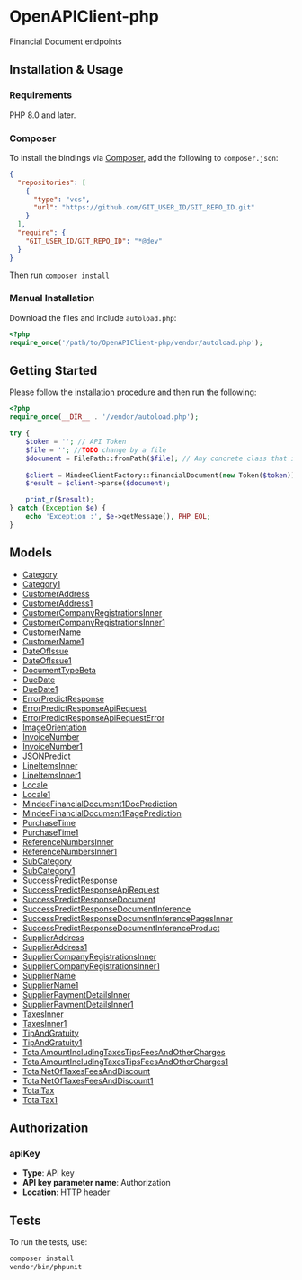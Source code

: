 # OpenAPIClient-php

Financial Document endpoints


## Installation & Usage

### Requirements
PHP 8.0 and later.

### Composer

To install the bindings via [Composer](https://getcomposer.org/), add the following to `composer.json`:

```json
{
  "repositories": [
    {
      "type": "vcs",
      "url": "https://github.com/GIT_USER_ID/GIT_REPO_ID.git"
    }
  ],
  "require": {
    "GIT_USER_ID/GIT_REPO_ID": "*@dev"
  }
}
```

Then run `composer install`

### Manual Installation

Download the files and include `autoload.php`:

```php
<?php
require_once('/path/to/OpenAPIClient-php/vendor/autoload.php');
```

## Getting Started

Please follow the [installation procedure](#installation--usage) and then run the following:

```php
<?php
require_once(__DIR__ . '/vendor/autoload.php');

try {
    $token = ''; // API Token
    $file = ''; //TODO change by a file
    $document = FilePath::fromPath($file); // Any concrete class that implements _FileInterface_
    
    $client = MindeeClientFactory::financialDocument(new Token($token));
    $result = $client->parse($document);

    print_r($result);
} catch (Exception $e) {
    echo 'Exception :', $e->getMessage(), PHP_EOL;
}

```

## Models

- [Category](docs/Model/Category.md)
- [Category1](docs/Model/Category1.md)
- [CustomerAddress](docs/Model/CustomerAddress.md)
- [CustomerAddress1](docs/Model/CustomerAddress1.md)
- [CustomerCompanyRegistrationsInner](docs/Model/CustomerCompanyRegistrationsInner.md)
- [CustomerCompanyRegistrationsInner1](docs/Model/CustomerCompanyRegistrationsInner1.md)
- [CustomerName](docs/Model/CustomerName.md)
- [CustomerName1](docs/Model/CustomerName1.md)
- [DateOfIssue](docs/Model/DateOfIssue.md)
- [DateOfIssue1](docs/Model/DateOfIssue1.md)
- [DocumentTypeBeta](docs/Model/DocumentTypeBeta.md)
- [DueDate](docs/Model/DueDate.md)
- [DueDate1](docs/Model/DueDate1.md)
- [ErrorPredictResponse](docs/Model/ErrorPredictResponse.md)
- [ErrorPredictResponseApiRequest](docs/Model/ErrorPredictResponseApiRequest.md)
- [ErrorPredictResponseApiRequestError](docs/Model/ErrorPredictResponseApiRequestError.md)
- [ImageOrientation](docs/Model/ImageOrientation.md)
- [InvoiceNumber](docs/Model/InvoiceNumber.md)
- [InvoiceNumber1](docs/Model/InvoiceNumber1.md)
- [JSONPredict](docs/Model/JSONPredict.md)
- [LineItemsInner](docs/Model/LineItemsInner.md)
- [LineItemsInner1](docs/Model/LineItemsInner1.md)
- [Locale](docs/Model/Locale.md)
- [Locale1](docs/Model/Locale1.md)
- [MindeeFinancialDocument1DocPrediction](docs/Model/MindeeFinancialDocument1DocPrediction.md)
- [MindeeFinancialDocument1PagePrediction](docs/Model/MindeeFinancialDocument1PagePrediction.md)
- [PurchaseTime](docs/Model/PurchaseTime.md)
- [PurchaseTime1](docs/Model/PurchaseTime1.md)
- [ReferenceNumbersInner](docs/Model/ReferenceNumbersInner.md)
- [ReferenceNumbersInner1](docs/Model/ReferenceNumbersInner1.md)
- [SubCategory](docs/Model/SubCategory.md)
- [SubCategory1](docs/Model/SubCategory1.md)
- [SuccessPredictResponse](docs/Model/SuccessPredictResponse.md)
- [SuccessPredictResponseApiRequest](docs/Model/SuccessPredictResponseApiRequest.md)
- [SuccessPredictResponseDocument](docs/Model/SuccessPredictResponseDocument.md)
- [SuccessPredictResponseDocumentInference](docs/Model/SuccessPredictResponseDocumentInference.md)
- [SuccessPredictResponseDocumentInferencePagesInner](docs/Model/SuccessPredictResponseDocumentInferencePagesInner.md)
- [SuccessPredictResponseDocumentInferenceProduct](docs/Model/SuccessPredictResponseDocumentInferenceProduct.md)
- [SupplierAddress](docs/Model/SupplierAddress.md)
- [SupplierAddress1](docs/Model/SupplierAddress1.md)
- [SupplierCompanyRegistrationsInner](docs/Model/SupplierCompanyRegistrationsInner.md)
- [SupplierCompanyRegistrationsInner1](docs/Model/SupplierCompanyRegistrationsInner1.md)
- [SupplierName](docs/Model/SupplierName.md)
- [SupplierName1](docs/Model/SupplierName1.md)
- [SupplierPaymentDetailsInner](docs/Model/SupplierPaymentDetailsInner.md)
- [SupplierPaymentDetailsInner1](docs/Model/SupplierPaymentDetailsInner1.md)
- [TaxesInner](docs/Model/TaxesInner.md)
- [TaxesInner1](docs/Model/TaxesInner1.md)
- [TipAndGratuity](docs/Model/TipAndGratuity.md)
- [TipAndGratuity1](docs/Model/TipAndGratuity1.md)
- [TotalAmountIncludingTaxesTipsFeesAndOtherCharges](docs/Model/TotalAmountIncludingTaxesTipsFeesAndOtherCharges.md)
- [TotalAmountIncludingTaxesTipsFeesAndOtherCharges1](docs/Model/TotalAmountIncludingTaxesTipsFeesAndOtherCharges1.md)
- [TotalNetOfTaxesFeesAndDiscount](docs/Model/TotalNetOfTaxesFeesAndDiscount.md)
- [TotalNetOfTaxesFeesAndDiscount1](docs/Model/TotalNetOfTaxesFeesAndDiscount1.md)
- [TotalTax](docs/Model/TotalTax.md)
- [TotalTax1](docs/Model/TotalTax1.md)

## Authorization

### apiKey

- **Type**: API key
- **API key parameter name**: Authorization
- **Location**: HTTP header


## Tests

To run the tests, use:

```bash
composer install
vendor/bin/phpunit
```

